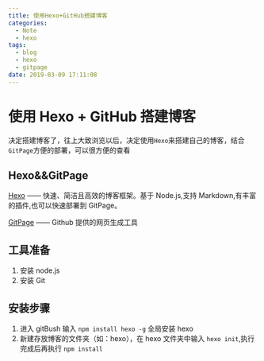 ```yaml
---
title: 使用Hexo+GitHub搭建博客
categories:
  - Note
  - hexo
tags:
  - blog
  - hexo
  - gitpage
date: 2019-03-09 17:11:08
---
```


# 使用 Hexo + GitHub 搭建博客

决定搭建博客了，往上大致浏览以后，决定使用`Hexo`来搭建自己的博客，结合`GitPage`方便的部署，可以很方便的查看

## Hexo&&GitPage

[Hexo](https://hexo.io/zh-cn/) —— 快速、简洁且高效的博客框架。基于 Node.js,支持 Markdown,有丰富的插件,也可以快速部署到 GitPage。

[GitPage](https://pages.github.com/) —— Github 提供的网页生成工具

## 工具准备

1. 安装 node.js
2. 安装 Git

## 安装步骤

1. 进入 gitBush 输入 `npm install hexo -g` 全局安装 hexo
2. 新建存放博客的文件夹（如：hexo），在 hexo 文件夹中输入 `hexo init`,执行完成后再执行 `npm install`
